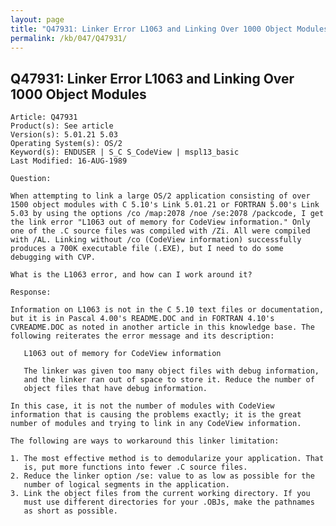 ```yaml
---
layout: page
title: "Q47931: Linker Error L1063 and Linking Over 1000 Object Modules"
permalink: /kb/047/Q47931/
---
```


## Q47931: Linker Error L1063 and Linking Over 1000 Object Modules

	Article: Q47931
	Product(s): See article
	Version(s): 5.01.21 5.03
	Operating System(s): OS/2
	Keyword(s): ENDUSER | S_C S_CodeView | mspl13_basic
	Last Modified: 16-AUG-1989
	
	Question:
	
	When attempting to link a large OS/2 application consisting of over
	1500 object modules with C 5.10's Link 5.01.21 or FORTRAN 5.00's Link
	5.03 by using the options /co /map:2078 /noe /se:2078 /packcode, I get
	the link error "L1063 out of memory for CodeView information." Only
	one of the .C source files was compiled with /Zi. All were compiled
	with /AL. Linking without /co (CodeView information) successfully
	produces a 700K executable file (.EXE), but I need to do some
	debugging with CVP.
	
	What is the L1063 error, and how can I work around it?
	
	Response:
	
	Information on L1063 is not in the C 5.10 text files or documentation,
	but it is in Pascal 4.00's README.DOC and in FORTRAN 4.10's
	CVREADME.DOC as noted in another article in this knowledge base. The
	following reiterates the error message and its description:
	
	   L1063 out of memory for CodeView information
	
	   The linker was given too many object files with debug information,
	   and the linker ran out of space to store it. Reduce the number of
	   object files that have debug information.
	
	In this case, it is not the number of modules with CodeView
	information that is causing the problems exactly; it is the great
	number of modules and trying to link in any CodeView information.
	
	The following are ways to workaround this linker limitation:
	
	1. The most effective method is to demodularize your application. That
	   is, put more functions into fewer .C source files.
	2. Reduce the linker option /se: value to as low as possible for the
	   number of logical segments in the application.
	3. Link the object files from the current working directory. If you
	   must use different directories for your .OBJs, make the pathnames
	   as short as possible.
